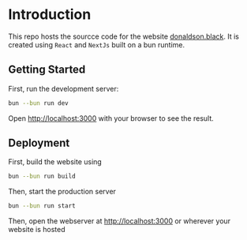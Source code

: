 # Introduction
This repo hosts the sourcce code for the website [donaldson.black](https://donaldson.black). It is created using `React` and `NextJs` built on a bun runtime. 

## Getting Started

First, run the development server:

```bash
bun --bun run dev
```
Open [http://localhost:3000](http://localhost:3000) with your browser to see the result.

## Deployment

First, build the website using

```bash
bun --bun run build
```

Then, start the production server

```bash
bun --bun run start
```

Then, open the webserver at [http://localhost:3000](http://localhost:3000) or wherever your website is hosted
